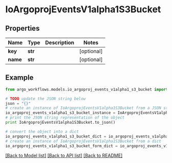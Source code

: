 # IoArgoprojEventsV1alpha1S3Bucket


## Properties

Name | Type | Description | Notes
------------ | ------------- | ------------- | -------------
**key** | **str** |  | [optional] 
**name** | **str** |  | [optional] 

## Example

```python
from argo_workflows.models.io_argoproj_events_v1alpha1_s3_bucket import IoArgoprojEventsV1alpha1S3Bucket

# TODO update the JSON string below
json = "{}"
# create an instance of IoArgoprojEventsV1alpha1S3Bucket from a JSON string
io_argoproj_events_v1alpha1_s3_bucket_instance = IoArgoprojEventsV1alpha1S3Bucket.from_json(json)
# print the JSON string representation of the object
print IoArgoprojEventsV1alpha1S3Bucket.to_json()

# convert the object into a dict
io_argoproj_events_v1alpha1_s3_bucket_dict = io_argoproj_events_v1alpha1_s3_bucket_instance.to_dict()
# create an instance of IoArgoprojEventsV1alpha1S3Bucket from a dict
io_argoproj_events_v1alpha1_s3_bucket_form_dict = io_argoproj_events_v1alpha1_s3_bucket.from_dict(io_argoproj_events_v1alpha1_s3_bucket_dict)
```
[[Back to Model list]](../README.md#documentation-for-models) [[Back to API list]](../README.md#documentation-for-api-endpoints) [[Back to README]](../README.md)



